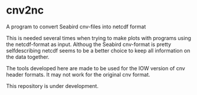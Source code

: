 cnv2nc
======

A program to convert Seabird cnv-files into netcdf format

This is needed several times when trying to make plots with programs using the netcdf-format as input. Althoug the Seabird cnv-format is pretty selfdescribing netcdf seems to be a better choice to keep all information on the data together.

The tools developed here are made to be used for the IOW version of cnv header formats. It may not work for the original cnv format. 

This repository is under development.
